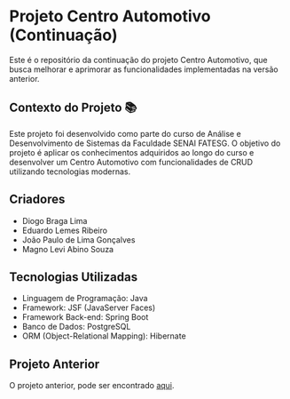 # Projeto Centro Automotivo (Continuação)

Este é o repositório da continuação do projeto Centro Automotivo, que busca melhorar e aprimorar as funcionalidades implementadas na versão anterior.

## Contexto do Projeto 📚

Este projeto foi desenvolvido como parte do curso de Análise e Desenvolvimento de Sistemas da Faculdade SENAI FATESG. O objetivo do projeto é aplicar os conhecimentos adquiridos ao longo do curso e desenvolver um Centro Automotivo com funcionalidades de CRUD utilizando tecnologias modernas.

## Criadores

- Diogo Braga Lima
- Eduardo Lemes Ribeiro
- João Paulo de Lima Gonçalves
- Magno Levi Abino Souza

## Tecnologias Utilizadas 

- Linguagem de Programação: Java
- Framework: JSF (JavaServer Faces)
- Framework Back-end: Spring Boot
- Banco de Dados: PostgreSQL
- ORM (Object-Relational Mapping): Hibernate

## Projeto Anterior

O projeto anterior, pode ser encontrado [aqui](https://github.com/joaolimaa/projeto-centro-automotivo).

